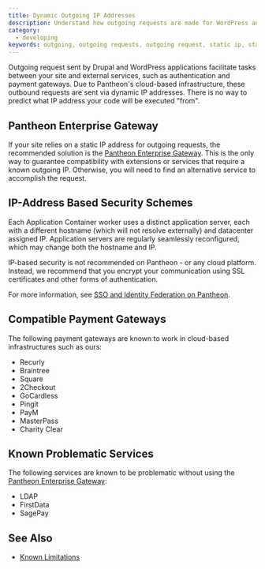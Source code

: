 ```yaml
---
title: Dynamic Outgoing IP Addresses
description: Understand how outgoing requests are made for WordPress and Drupal sites on Pantheon.
category:
  - developing
keywords: outgoing, outgoing requests, outgoing request, static ip, static ip outgoing, dynamic ip, dynamic outgoing ip, dynamic ip outgoing, outbound requests, dynamic outgoing ip addresses, payment gateway, gateway
---
```

Outgoing request sent by Drupal and WordPress applications facilitate tasks between your site and external services, such as authentication and payment gateways. Due to Pantheon's cloud-based infrastructure, these outbound requests are sent via dynamic IP addresses. There is no way to predict what IP address your code will be executed "from".

## Pantheon Enterprise Gateway
If your site relies on a static IP address for outgoing requests, the recommended solution is the [Pantheon Enterprise Gateway](/docs/articles/sites/code/pantheon-enterprise-gateway/). This is the only way to guarantee compatibility with extensions or services that require a known outgoing IP. Otherwise, you will need to find an alternative service to accomplish the request.

## IP-Address Based Security Schemes
Each Application Container worker uses a distinct application server, each with a different hostname (which will not resolve externally) and datacenter assigned IP. Application servers are regularly seamlessly reconfigured, which may change both the hostname and IP.

IP-based security is not recommended on Pantheon - or any cloud platform. Instead, we recommend that you encrypt your communication using SSL certificates and other forms of authentication.

For more information, see [SSO and Identity Federation on Pantheon](/docs/articles/sites/code/sso-and-identity-federation/#ip-based-security-considerations).

## Compatible Payment Gateways
The following payment gateways are known to work in cloud-based infrastructures such as ours:

- Recurly
- Braintree
- Square
- 2Checkout
- GoCardless
- Pingit
- PayM
- MasterPass
- Charity Clear


## Known Problematic Services
The following services are known to be problematic without using the [Pantheon Enterprise Gateway](/docs/articles/sites/code/pantheon-enterprise-gateway/):

- LDAP
- FirstData
- SagePay

## See Also

- [Known Limitations](/docs/articles/sites/known-limitations/#ip-address-based-security-schemes)
